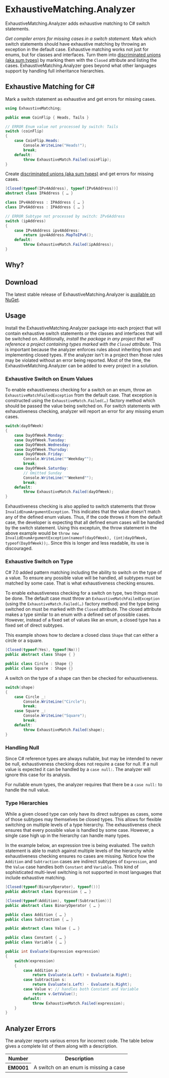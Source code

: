 # ExhaustiveMatching.Analyzer

ExhaustiveMatching.Analyzer adds exhaustive matching to C# switch statements.

*Get compiler errors for missing cases in a switch statement.* Mark which switch statements should have exhaustive matching by throwing an exception in the default case. Exhaustive matching works not just for enums, but for classes and interfaces. Turn them into [discriminated unions (aka sum types)](https://en.wikipedia.org/wiki/Tagged_union) by marking them with the `Closed` attribute and listing the cases. ExhaustiveMatching.Analyzer goes beyond what other languages support by handling full inheritance hierarchies.

## Exhaustive Matching for C\#

Mark a switch statement as exhaustive and get errors for missing cases.

```csharp
using ExhaustiveMatching;

public enum CoinFlip { Heads, Tails }

// ERROR Enum value not processed by switch: Tails
switch (coinFlip)
{
    case CoinFlip.Heads:
        Console.WriteLine("Heads!");
        break;
    default:
        throw ExhaustiveMatch.Failed(coinFlip);
}
```

Create [discriminated unions (aka sum types)](https://en.wikipedia.org/wiki/Tagged_union) and get errors for missing cases.

```csharp
[Closed(typeof(IPv4Address), typeof(IPv6Address))]
abstract class IPAddress { … }

class IPv4Address : IPAddress { … }
class IPv6Address : IPAddress { … }

// ERROR Subtype not processed by switch: IPv6Address
switch (ipAddress)
{
    case IPv4Address ipv4Address:
        return ipv4Address.MapToIPv6();
    default:
        throw ExhaustiveMatch.Failed(ipAddress);
}
```

## Why\?

## Download

The latest stable release of ExhaustiveMatching.Analyzer is [available on NuGet](https://www.nuget.org/packages/ExhaustiveMatching.Analyzer/).

## Usage

Install the ExhaustiveMatching.Analyzer package into each project that will contain exhaustive switch statements or the classes and interfaces that will be switched on. Additionally, *install the package in any project that will reference a project containing types marked with the `Closed` attribute*. This is important because the analyzer enforces rules about inheriting from and implementing closed types. If the analyzer isn't in a project then those rules may be violated without an error being reported. Most of the time, the ExhaustiveMatching.Analyzer can be added to every project in a solution.

### Exhaustive Switch on Enum Values

To enable exhaustiveness checking for a switch on an enum, throw an `ExhaustiveMatchFailedException` from the default case. That exception is constructed using the `ExhaustiveMatch.Failed(…)` factory method which should be passed the value being switched on. For switch statements with exhaustiveness checking, analyzer will report an error for any missing enum cases.

```csharp
switch(dayOfWeek)
{
    case DayOfWeek.Monday:
    case DayOfWeek.Tuesday:
    case DayOfWeek.Wednesday:
    case DayOfWeek.Thursday:
    case DayOfWeek.Friday:
        Console.WriteLine(""Weekday"");
        break;
    case DayOfWeek.Saturday:
        // Omitted Sunday
        Console.WriteLine(""Weekend"");
        break;
    default:
        throw ExhaustiveMatch.Failed(dayOfWeek);
}
```

Exhaustiveness checking is also applied to switch statements that throw `InvalidEnumArgumentException`. This indicates that the value doesn't match any of the defined enum values. Thus, if the code throws it from the default case, the developer is expecting that all defined enum cases will be handled by the switch statement. Using this exceptuin, the throw statement in the above example would be `throw new InvalidEnumArgumentException(nameof(dayOfWeek), (int)dayOfWeek, typeof(DayOfWeek));`. Since this is longer and less readable, its use is discouraged.

### Exhaustive Switch on Type

C# 7.0 added pattern matching including the ability to switch on the type of a value. To ensure any possible value will be handled, all subtypes must be matched by some case. That is what exhaustiveness checking ensures.

To enable exhaustiveness checking for a switch on type, two things must be done. The default case must throw an `ExhaustiveMatchFailedException` (using the `ExhaustiveMatch.Failed(…)` factory method) and the type being switched on must be marked with the `Closed` attribute. The closed attribute makes a type similar to an enum with a defined set of possible cases. However, instead of a fixed set of values like an enum, a closed type has a fixed set of direct subtypes.

This example shows how to declare a closed class `Shape` that can either a circle or a square.

```csharp
[Closed(typeof(Yes), typeof(No))]
public abstract class Shape { }

public class Circle : Shape {}
public class Square : Shape {}
```

A switch on the type of a shape can then be checked for exhaustiveness.

```csharp
switch(shape)
{
    case Circle _:
        Console.WriteLine("Circle");
        break;
    case Square _:
        Console.WriteLine("Square");
        break;
    default:
        throw ExhaustiveMatch.Failed(shape);
}
```

### Handling Null

Since C# reference types are always nullable, but may be intended to never be null, exhaustiveness checking does not require a case for null. If a null value is expected it can be handled by a `case null:`. The analyzer will ignore this case for its analysis.

For nullable enum types, the analyzer requires that there be a `case null:` to handle the null value.

### Type Hierarchies

While a given closed type can only have its direct subtypes as cases, some of those subtypes may themselves be closed types. This allows for flexible switching on multiple levels of a type hierarchy. The exhaustiveness check ensures that every possible value is handled by some case. However, a single case high up in the hierarchy can handle many types.

In the example below, an expression tree is being evaluated. The switch statement is able to match against multiple levels of the hierarchy while exhaustiveness checking ensures no cases are missing. Notice how the `Addition` and `Subtraction` cases are indirect subtypes of `Expression`, and the `Value` case handles both `Constant` and `Variable`. This kind of sophisticated multi-level switching is not supported in most languages that include exhaustive matching.

```csharp
[Closed(typeof(BinaryOperator), typeof())]
public abstract class Expression { … }

[Closed(typeof(Addition), typeof(Subtraction))]
public abstract class BinaryOperator { … }

public class Addition { … }
public class Subtraction { … }

public abstract class Value { … }

public class Constant { … }
public class Variable { … }

public int Evaluate(Expression expression)
{
    switch(expression)
    {
        case Addition a:
            return Evaluate(a.Left) + Evaluate(a.Right);
        case Subtraction s:
            return Evaluate(s.Left) - Evaluate(s.Right);
        case Value v: // handles both Constant and Variable
            return v.GetValue();
        default:
            throw ExhaustiveMatch.Failed(expression);
    }
}
```

## Analyzer Errors

The analyzer reports various errors for incorrect code. The table below gives a complete list of them along with a description.

<table>
    <tr>
        <th>Number</th>
        <th>Description</th>
    </tr>
    <tr>
        <th>EM0001</th>
        <td>A switch on an enum is missing a case</td>
    </tr>
</table>
